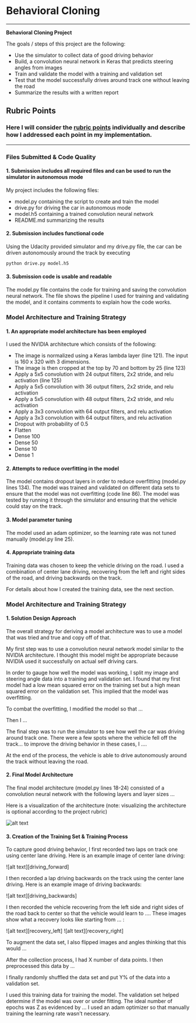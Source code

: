 # **Behavioral Cloning**

---

**Behavioral Cloning Project**

The goals / steps of this project are the following:
* Use the simulator to collect data of good driving behavior
* Build, a convolution neural network in Keras that predicts steering angles from images
* Train and validate the model with a training and validation set
* Test that the model successfully drives around track one without leaving the road
* Summarize the results with a written report


[//]: # (Image References)

[image1]: ./examples/placeholder.png "Model Visualization"
[image2]: ./examples/placeholder.png "Grayscaling"
[image3]: ./examples/placeholder_small.png "Recovery Image"
[image4]: ./examples/placeholder_small.png "Recovery Image"
[image5]: ./examples/placeholder_small.png "Recovery Image"
[image6]: ./examples/placeholder_small.png "Normal Image"
[image7]: ./examples/placeholder_small.png "Flipped Image"

## Rubric Points
### Here I will consider the [rubric points](https://review.udacity.com/#!/rubrics/432/view) individually and describe how I addressed each point in my implementation.

---
### Files Submitted & Code Quality

#### 1. Submission includes all required files and can be used to run the simulator in autonomous mode

My project includes the following files:
* model.py containing the script to create and train the model
* drive.py for driving the car in autonomous mode
* model.h5 containing a trained convolution neural network
* README.md summarizing the results

#### 2. Submission includes functional code
Using the Udacity provided simulator and my drive.py file, the car can be driven autonomously around the track by executing
```sh
python drive.py model.h5
```

#### 3. Submission code is usable and readable

The model.py file contains the code for training and saving the convolution neural network. The file shows the pipeline I used for training and validating the model, and it contains comments to explain how the code works.

### Model Architecture and Training Strategy

#### 1. An appropriate model architecture has been employed

I used the NVIDIA architecture which consists of the following:

* The image is normalized using a Keras lambda layer (line 121). The input is 160 x 320 with 3 dimensions.
* The image is then cropped at the top by 70 and bottom by 25 (line 123)
* Apply a 5x5 convolution with 24 output filters, 2x2 stride, and relu activation (line 125)
* Apply a 5x5 convolution with 36 output filters, 2x2 stride, and relu activation
* Apply a 5x5 convolution with 48 output filters, 2x2 stride, and relu activation
* Apply a 3x3 convolution with 64 output filters, and relu activation
* Apply a 3x3 convolution with 64 output filters, and relu activation
* Dropout with probability of 0.5
* Flatten
* Dense 100
* Dense 50
* Dense 10
* Dense 1

#### 2. Attempts to reduce overfitting in the model

The model contains dropout layers in order to reduce overfitting (model.py lines 134).
The model was trained and validated on different data sets to ensure that the model was not overfitting (code line 86). The model was tested by running it through the simulator and ensuring that the vehicle could stay on the track.

#### 3. Model parameter tuning

The model used an adam optimizer, so the learning rate was not tuned manually (model.py line 25).

#### 4. Appropriate training data

Training data was chosen to keep the vehicle driving on the road. I used a combination of center lane driving, recovering from the left and right sides of the road, and driving backwards on the track. 

For details about how I created the training data, see the next section.

### Model Architecture and Training Strategy

#### 1. Solution Design Approach

The overall strategy for deriving a model architecture was to use a model that was tried and true and copy off of that.

My first step was to use a convolution neural network model similar to the NVIDIA architecture. I thought this model might be appropriate because NVIDIA used it successfully on actual self driving cars.

In order to gauge how well the model was working, I split my image and steering angle data into a training and validation set. I found that my first model had a low mean squared error on the training set but a high mean squared error on the validation set. This implied that the model was overfitting.

To combat the overfitting, I modified the model so that ...

Then I ...

The final step was to run the simulator to see how well the car was driving around track one. There were a few spots where the vehicle fell off the track... to improve the driving behavior in these cases, I ....

At the end of the process, the vehicle is able to drive autonomously around the track without leaving the road.

#### 2. Final Model Architecture

The final model architecture (model.py lines 18-24) consisted of a convolution neural network with the following layers and layer sizes ...

Here is a visualization of the architecture (note: visualizing the architecture is optional according to the project rubric)

![alt text][image1]

#### 3. Creation of the Training Set & Training Process

To capture good driving behavior, I first recorded two laps on track one using center lane driving. Here is an example image of center lane driving:

![alt text][driving_forward]

I then recorded a lap driving backwards on the track using the center lane driving. Here is an example image of driving backwards:

![alt text][driving_backwards]

I then recorded the vehicle recovering from the left side and right sides of the road back to center so that the vehicle would learn to .... These images show what a recovery looks like starting from ... :

![alt text][recovery_left]
![alt text][recovery_right]

To augment the data set, I also flipped images and angles thinking that this would ...

After the collection process, I had X number of data points. I then preprocessed this data by ...

I finally randomly shuffled the data set and put Y% of the data into a validation set.

I used this training data for training the model. The validation set helped determine if the model was over or under fitting. The ideal number of epochs was Z as evidenced by ... I used an adam optimizer so that manually training the learning rate wasn't necessary.
